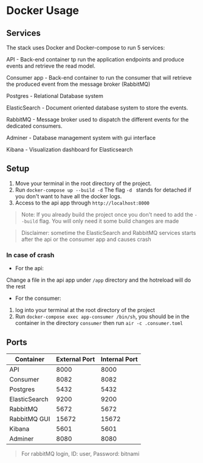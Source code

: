 #  Docker Usage

## Services 

The stack uses Docker and Docker-compose to run 5 services:

API - Back-end container tp run the application endpoints and produce events and retrieve the read model.

Consumer app - Back-end container to run the consumer that will retrieve the produced event from the message broker (RabbitMQ) 

Postgres - Relational Database system

ElasticSearch - Document oriented database system to store the events.

RabbitMQ - Message broker used to dispatch the different events for the dedicated consumers.

Adminer - Database management system with gui interface

Kibana - Visualization dashboard for Elasticsearch 

## Setup

1. Move your terminal in the root directory of the project.
2. Run `docker-compose up --build -d` The flag `-d ` stands for detached if you don't want to have all the docker logs. 
3. Access to the api app through `http://localhost:8000`
> Note: If you already build the project once you don't need to add the `--build` flag. You will only need it some build changes are made


> Disclaimer: sometime the ElasticSearch and RabbitMQ services starts after the api or the consumer app and causes crash
### In case of crash

- For the api:

Change a file in the api app under `/app` directory and the hotreload will do the rest

- For the consumer:

1. log into your terminal at the root directory of the project
2. Run `docker-compose exec app-consumer /bin/sh`, you should be in the container in the directory `consumer` then run `air -c .consumer.toml` 

## Ports

|Container|External Port|Internal Port|
|---------|-------------|-------------|
|API|8000|8000|
|Consumer|8082|8082|
|Postgres|5432|5432|
|ElasticSearch|9200|9200|
|RabbitMQ|5672|5672|
|RabbitMQ GUI|15672|15672|
|Kibana|5601|5601|
|Adminer|8080|8080|

> For rabbitMQ login, ID: user, Password: bitnami